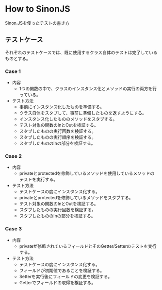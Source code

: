 # How to SinonJS

Sinon.JSを使ったテストの書き方

## テストケース

それぞれのテストケースでは、既に使用するクラス自体のテストは完了しているものとする。

### Case 1

- 内容
  - 1つの関数の中で、クラスのインスタンス化とメソッドの実行の両方を行っている。
- テスト方法
  - 事前にインスタンス化したものを準備する。
  - クラス自体をスタブして、事前に準備したものを返すようにする。
  - インスタンス化したもののメソッドをスタブする。
  - テスト対象の関数のInとOutを検証する。
  - スタブしたものの実行回数を検証する。
  - スタブしたものの実行順序を検証する。
  - スタブしたもののInの部分を検証する。

### Case 2

- 内容
  - privateとprotectedを修飾しているメソッドを使用しているメソッドのテストを実行する。
- テスト方法
  - テストケースの度にインスタンス化する。
  - privateとprotectedを修飾しているメソッドをスタブする。
  - テスト対象の関数のInとOutを検証する。
  - スタブしたものの実行回数を検証する。
  - スタブしたもののInの部分を検証する。

### Case 3

- 内容
  - privateが修飾されているフィールドとそのGetter/Setterのテストを実行する。
- テスト方法
  - テストケースの度にインスタンス化する。
  - フィールドが初期値であることを検証する。
  - Setterを実行後にフィールドの変更を検証する。
  - Getterでフィールドの取得を検証する。
